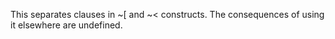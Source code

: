  



This separates clauses in &#126;[ and &#126;&lt; constructs. The consequences of using it elsewhere are undefined. 




